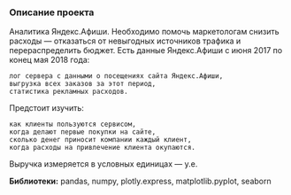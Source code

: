 ### Описание проекта
Аналитика Яндекс.Афиши. Необходимо помочь маркетологам снизить расходы — отказаться от невыгодных источников трафика и перераспределить бюджет.
Есть данные Яндекс.Афиши с июня 2017 по конец мая 2018 года:

    лог сервера с данными о посещениях сайта Яндекс.Афиши,
    выгрузка всех заказов за этот период,
    статистика рекламных расходов.

Предстоит изучить:

    как клиенты пользуются сервисом,
    когда делают первые покупки на сайте,
    сколько денег приносит компании каждый клиент,
    когда расходы на привлечение клиента окупаются.

Выручка измеряется в условных единицах — у.е.

**Библиотеки:** pandas, numpy, plotly.express, matplotlib.pyplot, seaborn
